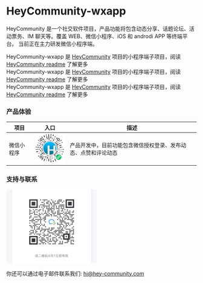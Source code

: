 HeyCommunity-wxapp
================================

HeyCommunity 是一个社交软件项目，产品功能将包含动态分享、话题论坛、活动票务、IM 聊天等。覆盖 WEB、微信小程序、iOS 和 androdi APP 等终端平台。
当前正在主力研发微信小程序端。

HeyCommunity-wxapp 是 [HeyCommunity](https://github.com/HeyCommunity/HeyCommunity) 项目的小程序端子项目，阅读 [HeyCommunity readme](https://github.com/HeyCommunity/HeyCommunity) 了解更多   
HeyCommunity-wxapp 是 [HeyCommunity](https://github.com/HeyCommunity/HeyCommunity) 项目的小程序端子项目，阅读 [HeyCommunity readme](https://github.com/HeyCommunity/HeyCommunity) 了解更多   
HeyCommunity-wxapp 是 [HeyCommunity](https://github.com/HeyCommunity/HeyCommunity) 项目的小程序端子项目，阅读 [HeyCommunity readme](https://github.com/HeyCommunity/HeyCommunity) 了解更多   

### 产品体验

项目    |   入口   |   描述
-------|----------|----------
微信小程序   | <img src="https://github.com/HeyCommunity/HeyCommunity/raw/dev-master/assets/wxapp-qrcode.jpg" width="100">   | 产品开发中，目前功能包含微信授权登录、发布动态、点赞和评论动态


### 支持与联系

<img src="https://github.com/HeyCommunity/HeyCommunity/raw/dev-master/assets/wecom-group-qrcode.jpg" width="240">

你还可以通过电子邮件联系我们: hi@hey-community.com
